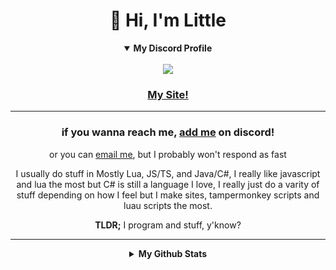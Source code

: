 <h1 align="center"> 
👋 Hi, I'm Little
</h1>

<details align="center" open>
    <summary><b>My Discord Profile</b></summary>
    <br>
<a href="https://discord.com/users/526120594929090561">
      <img src="https://lanyard.cnrad.dev/api/526120594929090561"/>
</a>
</details>

<h3 align="center"> <a href="https://littlepriceonu.com/"> My Site! </a> </h3>

<hr/>

<h3 align="center"> if you wanna reach me, <a href="https://discord.com/users/526120594929090561">add me</a> on discord! </h3>
<p align="center"> or you can <a href="mailto:me@littlepriceonu.com">email me</a>, but I probably won't respond as fast </p>

<p align="center">I usually do stuff in Mostly Lua, JS/TS, and Java/C#, I really like javascript and lua the most but C# is still a language I love, I really just do a varity of stuff depending on how I feel but I make sites, tampermonkey scripts and luau scripts the most.</p>

<p align="center"> <strong>TLDR;</strong> I program and stuff, y'know? </p>

<hr/>

<details align="center">
    <summary><b>My Github Stats</b></summary>
    <br>
      <img src="https://github-readme-stats.vercel.app/api?username=littlepriceonu&show_icons=true&theme=tokyonight"/>
     <br>
      <img src="https://github-readme-stats.vercel.app/api/top-langs/?username=littlepriceonu&langs_count=6&theme=tokyonight"/>
</details>
